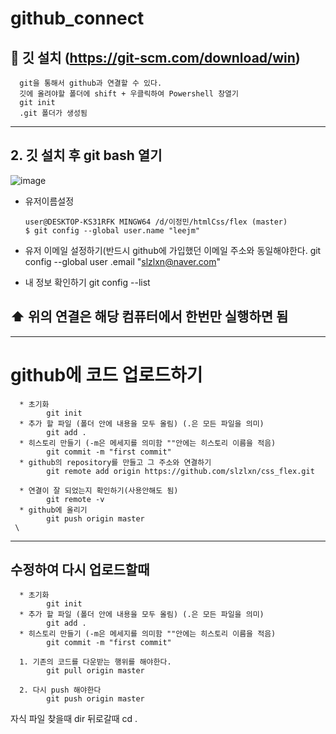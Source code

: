 # github_connect

## 🐶 깃 설치 (https://git-scm.com/download/win)
      git을 통해서 github과 연결할 수 있다.
      깃에 올려야할 폴더에 shift + 우클릭하여 Powershell 창열기
      git init
      .git 폴더가 생성됨
      
-------------------------------------

## 2. 깃 설치 후 git bash 열기
![image](https://user-images.githubusercontent.com/105650300/235417919-be03e509-e51f-4ae5-b783-2b0d1e247b1d.png)



* 유저이름설정

      user@DESKTOP-KS31RFK MINGW64 /d/이정민/htmlCss/flex (master)
      $ git config --global user.name "leejm"

* 유저 이메일 설정하기(반드시 github에 가입했던 이메일 주소와 동일해야한다.
      git config --global user .email "slzlxn@naver.com"
      
* 내 정보 확인하기
      git config --list
      
## ⬆️ 위의 연결은 해당 컴퓨터에서 한번만 실행하면 됨
------------------------------------------

# github에 코드 업로드하기
      * 초기화
            git init
      * 추가 할 파일 (폴더 안에 내용을 모두 올림) (.은 모든 파일을 의미)
            git add .
      * 히스토리 만들기 (-m은 메세지를 의미함 ""안에는 히스토리 이름을 적음)
            git commit -m "first commit"
      * github의 repository를 만들고 그 주소와 연결하기
            git remote add origin https://github.com/slzlxn/css_flex.git
            
      * 연결이 잘 되었는지 확인하기(사용안해도 됨)
            git remote -v
      * github에 올리기
            git push origin master
     \
-----------------------------------------------

## 수정하여 다시 업로드할때 
      * 초기화
            git init
      * 추가 할 파일 (폴더 안에 내용을 모두 올림) (.은 모든 파일을 의미)
            git add .
      * 히스토리 만들기 (-m은 메세지를 의미함 ""안에는 히스토리 이름을 적음)
            git commit -m "first commit"

      1. 기존의 코드를 다운받는 행위를 해야한다.
            git pull origin master
      
      2. 다시 push 해야한다
            git push origin master
      
자식 파일 찾을때 dir 뒤로갈때 cd . 
